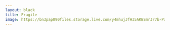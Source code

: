 ```yaml
---
layout: black
title: Fragile
image: https://bn3pap090files.storage.live.com/y4mhujJfH35AKBSmrJr7b-PxflUtr-hV6gwriIRvcw__kXM1siEs4I2SzEIZc2d-odt27gSDaWTX6ArRstY0-gdNQqX5rdimg4c8a6zt9ifdMy3dkJJE3CYVnce5DC0ZECA0VF01kBaGGJbAoGSr3R3Prsm5r_YhOHj8ri0iwuXPaafbGZwqseodouNKEuBEDXb?width=673&height=1024&cropmode=none
---
```

